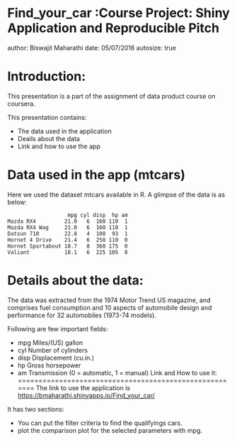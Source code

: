 Find_your_car :Course Project: Shiny Application and Reproducible Pitch
========================================================
author: Biswajit Maharathi
date: 05/07/2016
autosize: true

Introduction:
========================================================

This presentation is a part of the assignment of data product course on coursera.

This presentation contains:
- The data used in the application
- Deails about the data 
- Link and how to use the app

Data used in the app (mtcars)
========================================================
Here we used the dataset mtcars available in R. A glimpse of the data is as below:

```
                   mpg cyl disp  hp am
Mazda RX4         21.0   6  160 110  1
Mazda RX4 Wag     21.0   6  160 110  1
Datsun 710        22.8   4  108  93  1
Hornet 4 Drive    21.4   6  258 110  0
Hornet Sportabout 18.7   8  360 175  0
Valiant           18.1   6  225 105  0
```

Details about the data:
========================================================
The data was extracted from the 1974 Motor Trend US magazine, and comprises fuel consumption and 10 aspects of automobile design and performance for 32 automobiles (1973-74 models).

Following are few important fields:

- mpg	    Miles/(US) gallon
- cyl	    Number of cylinders
- disp	Displacement (cu.in.)
- hp	    Gross horsepower
- am	    Transmission (0 = automatic, 1 = manual)
Link and How to use it:
=======================================================
The link to use the application is  https://bmaharathi.shinyapps.io/Find_your_car/ 

It has two sections:
- You can put the filter criteria to find the qualifyings cars.
- plot the comparison plot for the selected parameters with mpg.
